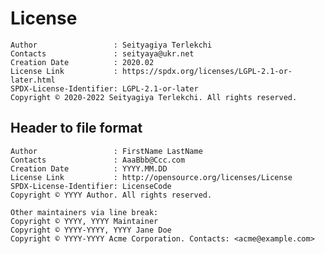 # License

    Author                 : Seityagiya Terlekchi
    Contacts               : seityaya@ukr.net
    Creation Date          : 2020.02
    License Link           : https://spdx.org/licenses/LGPL-2.1-or-later.html
    SPDX-License-Identifier: LGPL-2.1-or-later
    Copyright © 2020-2022 Seityagiya Terlekchi. All rights reserved.

## Header to file format

    Author                 : FirstName LastName
    Contacts               : AaaBbb@Ccc.com
    Creation Date          : YYYY.MM.DD
    License Link           : http://opensource.org/licenses/License
    SPDX-License-Identifier: LicenseCode
    Copyright © YYYY Author. All rights reserved.
    
    Other maintainers via line break:
    Copyright © YYYY, YYYY Maintainer
    Copyright © YYYY-YYYY, YYYY Jane Doe
    Copyright © YYYY-YYYY Acme Corporation. Contacts: <acme@example.com>
